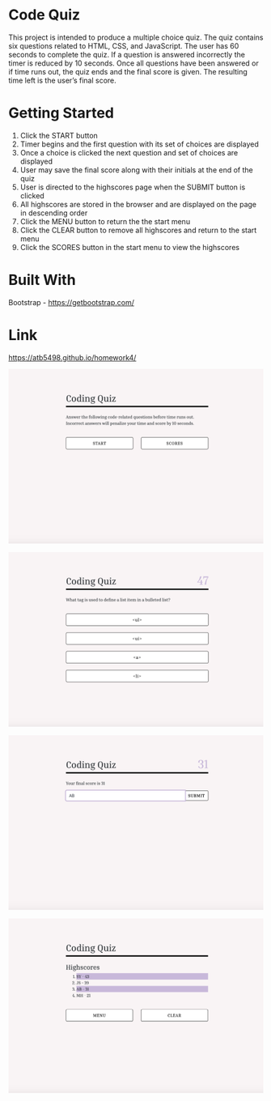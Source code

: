 # Code Quiz

This project is intended to produce a multiple choice quiz. The quiz contains six questions related to HTML, CSS, and JavaScript. The user has 60 seconds to complete the quiz. If a question is answered incorrectly the timer is reduced by 10 seconds. Once all questions have been answered or if time runs out, the quiz ends and the final score is given. The resulting time left is the user’s final score.

# Getting Started

1. Click the START button
2. Timer begins and the first question with its set of choices are displayed
3. Once a choice is clicked the next question and set of choices are displayed
4. User may save the final score along with their initials at the end of the quiz
5. User is directed to the highscores page when the SUBMIT button is clicked
6. All highscores are stored in the browser and are displayed on the page in descending order
7. Click the MENU button to return the the start menu
8. Click the CLEAR button to remove all highscores and return to the start menu
9. Click the SCORES button in the start menu to view the highscores

# Built With

Bootstrap - https://getbootstrap.com/

# Link

https://atb5498.github.io/homework4/

![alt text](/images/screen.png "Logo Title Text 1")

![alt text](/images/screen2.png "Logo Title Text 1")

![alt text](/images/screen3.png "Logo Title Text 1")

![alt text](/images/screen4.png "Logo Title Text 1")
